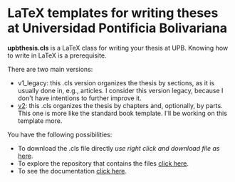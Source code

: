 # LaTeX templates for writing theses at Universidad Pontificia Bolivariana

**upbthesis.cls** is a LaTeX class for writing your thesis at UPB. Knowing how to write in LaTeX is a prerequisite.

There are two main versions:
- v1_legacy: this .cls version organizes the thesis by sections, as it is usually done in, e.g., articles. I consider this version legacy, because I don't have intentions to further improve it.
- [v2](https://github.com/jarmupb/upbthesis_LaTeX/tree/master/v2): this .cls organizes the thesis by chapters and, optionally, by parts. This one is more like the standard book template. I'll be working on this template more.

You have the following possibilities:
- To download the .cls file directly *use right click and download file as* <a href="https://github.com/jarmupb/upbthesis_LaTeX/blob/master/v2/upbthesis.cls" download>here</a>.
- To explore the repository that contains the files [click here](https://github.com/jarmupb/upbthesis_LaTeX/tree/master/v2).
- To see the documentation [click here](https://github.com/jarmupb/upbthesis_LaTeX/blob/master/v2/upbthesis_manual.pdf).
